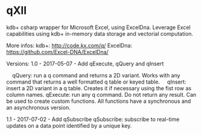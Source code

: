# qXll
kdb+ csharp wrapper for Microsoft Excel, using ExcelDna.
Leverage Excel capabilities using kdb+ in-memory data storage and vectorial computation.

More infos:
kdb+: http://code.kx.com/q/
ExcelDna: https://github.com/Excel-DNA/ExcelDna/


Versions: 
1.0 - 2017-05-07 - Add qExecute, qQuery and qInsert

      qQuery: run a q command and returns a 2D variant. Works with any command that returns a well formatted q table or keyed table.
      qInsert: insert a 2D variant in a q table. Creates it if necessary using the fist row as column names.
      qExecute: run any q command. Do not return any result. Can be used to create custom functions.
      All  functions have a synchronous and an asynchronous version.
      
1.1 - 2017-07-02 - Add qSubscribe
      qSubscribe: subscribe to real-time updates on a data point identified by a unique key.
      
      
